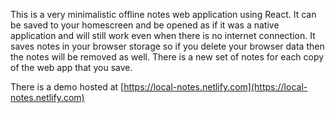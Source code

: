 This is a very minimalistic offline notes web application using React. It can be saved to your homescreen and be opened as if it was a native application and will still work even when there is no internet connection. It saves notes in your browser storage so if you delete your browser data then the notes will be removed as well. There is a new set of notes for each copy of the web app that you save.<br>

There is a demo hosted at [https://local-notes.netlify.com](https://local-notes.netlify.com)